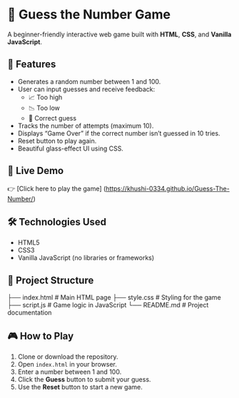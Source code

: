 # 🎯 Guess the Number Game

A beginner-friendly interactive web game built with **HTML**, **CSS**, and **Vanilla JavaScript**.

## 🚀 Features

- Generates a random number between 1 and 100.
- User can input guesses and receive feedback:
  - 📈 Too high
  - 📉 Too low
  - 🎉 Correct guess
- Tracks the number of attempts (maximum 10).
- Displays “Game Over” if the correct number isn’t guessed in 10 tries.
- Reset button to play again.
- Beautiful glass-effect UI using CSS.

## 🔗 Live Demo

👉 [Click here to play the game] (https://khushi-0334.github.io/Guess-The-Number/)

## 🛠 Technologies Used

- HTML5
- CSS3
- Vanilla JavaScript (no libraries or frameworks)

## 📁 Project Structure

├── index.html # Main HTML page
├── style.css # Styling for the game
├── script.js # Game logic in JavaScript
└── README.md # Project documentation

## 🎮 How to Play

1. Clone or download the repository.
2. Open `index.html` in your browser.
3. Enter a number between 1 and 100.
4. Click the **Guess** button to submit your guess.
5. Use the **Reset** button to start a new game.